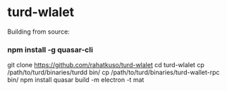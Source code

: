 # turd-wlalet

Building from source:


### npm install -g quasar-cli
  git clone https://github.com/rahatkuso/turd-wlalet
  cd turd-wlalet
  cp /path/to/turd/binaries/turdd bin/
  cp /path/to/turd/binaries/turd-wallet-rpc bin/
  npm install
  quasar build -m electron -t mat
